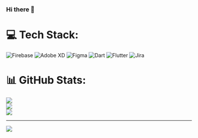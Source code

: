 ### Hi there 👋


 
# 💻 Tech Stack:
![Firebase](https://img.shields.io/badge/firebase-%23039BE5.svg?style=for-the-badge&logo=firebase) ![Adobe XD](https://img.shields.io/badge/Adobe%20XD-470137?style=for-the-badge&logo=Adobe%20XD&logoColor=#FF61F6) 	![Figma](https://img.shields.io/badge/figma-%23F24E1E.svg?style=for-the-badge&logo=figma&logoColor=white) ![Dart](https://img.shields.io/badge/dart-%230175C2.svg?style=for-the-badge&logo=dart&logoColor=white) ![Flutter](https://img.shields.io/badge/Flutter-%2302569B.svg?style=for-the-badge&logo=Flutter&logoColor=white) ![Jira](https://img.shields.io/badge/jira-%230A0FFF.svg?style=for-the-badge&logo=jira&logoColor=white)
# 📊 GitHub Stats:
![](https://github-readme-stats.vercel.app/api?username=gulsumsut&theme=dark&hide_border=false&include_all_commits=false&count_private=false)<br/>
![](https://github-readme-streak-stats.herokuapp.com/?user=gulsumsut&theme=dark&hide_border=false)<br/>
![](https://github-readme-stats.vercel.app/api/top-langs/?username=gulsumsut&theme=dark&hide_border=false&include_all_commits=false&count_private=false&layout=compact)

---
[![](https://visitcount.itsvg.in/api?id=gulsumsut&icon=0&color=0)](https://visitcount.itsvg.in)

<!-- Proudly created with GPRM ( https://gprm.itsvg.in ) -->

